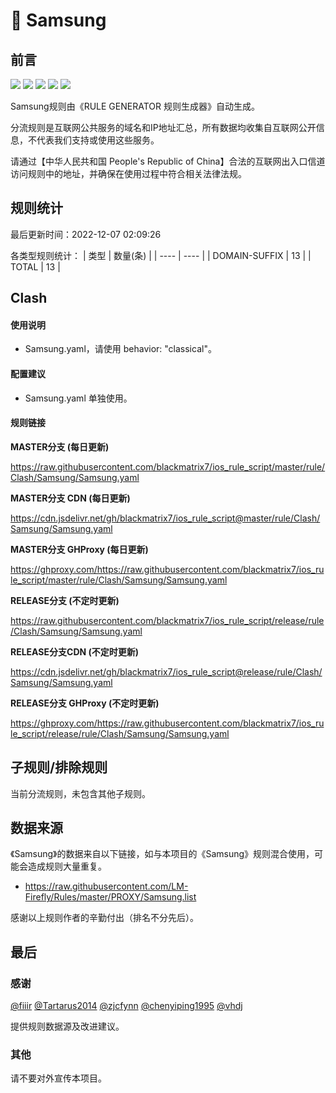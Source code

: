# 🧸 Samsung

## 前言

![](https://shields.io/badge/-移除重复规则-ff69b4) ![](https://shields.io/badge/-DOMAIN与DOMAIN--SUFFIX合并-green) ![](https://shields.io/badge/-DOMAIN--SUFFIX间合并-critical) ![](https://shields.io/badge/-DOMAIN--SUFFIX与DOMAIN--KEYWORD合并-blue) ![](https://shields.io/badge/-IP--CIDR(6)合并-blueviolet) 

Samsung规则由《RULE GENERATOR 规则生成器》自动生成。

分流规则是互联网公共服务的域名和IP地址汇总，所有数据均收集自互联网公开信息，不代表我们支持或使用这些服务。

请通过【中华人民共和国 People's Republic of China】合法的互联网出入口信道访问规则中的地址，并确保在使用过程中符合相关法律法规。

## 规则统计

最后更新时间：2022-12-07 02:09:26

各类型规则统计：
| 类型 | 数量(条)  | 
| ---- | ----  |
| DOMAIN-SUFFIX | 13  | 
| TOTAL | 13  | 


## Clash 

#### 使用说明
- Samsung.yaml，请使用 behavior: "classical"。

#### 配置建议
- Samsung.yaml 单独使用。

#### 规则链接
**MASTER分支 (每日更新)**

https://raw.githubusercontent.com/blackmatrix7/ios_rule_script/master/rule/Clash/Samsung/Samsung.yaml

**MASTER分支 CDN (每日更新)**

https://cdn.jsdelivr.net/gh/blackmatrix7/ios_rule_script@master/rule/Clash/Samsung/Samsung.yaml

**MASTER分支 GHProxy (每日更新)**

https://ghproxy.com/https://raw.githubusercontent.com/blackmatrix7/ios_rule_script/master/rule/Clash/Samsung/Samsung.yaml

**RELEASE分支 (不定时更新)**

https://raw.githubusercontent.com/blackmatrix7/ios_rule_script/release/rule/Clash/Samsung/Samsung.yaml

**RELEASE分支CDN (不定时更新)**

https://cdn.jsdelivr.net/gh/blackmatrix7/ios_rule_script@release/rule/Clash/Samsung/Samsung.yaml

**RELEASE分支 GHProxy (不定时更新)**

https://ghproxy.com/https://raw.githubusercontent.com/blackmatrix7/ios_rule_script/release/rule/Clash/Samsung/Samsung.yaml

## 子规则/排除规则


当前分流规则，未包含其他子规则。

## 数据来源

《Samsung》的数据来自以下链接，如与本项目的《Samsung》规则混合使用，可能会造成规则大量重复。

- https://raw.githubusercontent.com/LM-Firefly/Rules/master/PROXY/Samsung.list


感谢以上规则作者的辛勤付出（排名不分先后）。

## 最后

### 感谢

[@fiiir](https://github.com/fiiir) [@Tartarus2014](https://github.com/Tartarus2014) [@zjcfynn](https://github.com/zjcfynn) [@chenyiping1995](https://github.com/chenyiping1995) [@vhdj](https://github.com/vhdj)

提供规则数据源及改进建议。

### 其他

请不要对外宣传本项目。